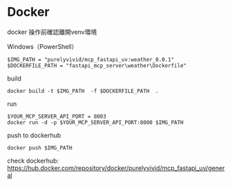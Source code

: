 # Docker

docker 操作前確認離開venv環境

Windows（PowerShell） 
```
$IMG_PATH = "purelyvivid/mcp_fastapi_uv:weather_0.0.1"    
$DOCKERFILE_PATH = "fastapi_mcp_server\weather\Dockerfile"   
```

build
```
docker build -t $IMG_PATH  -f $DOCKERFILE_PATH  .
```

run
```
$YOUR_MCP_SERVER_API_PORT = 8003
docker run -d -p $YOUR_MCP_SERVER_API_PORT:8000 $IMG_PATH
```

push to dockerhub
```
docker push $IMG_PATH
```
check dockerhub: https://hub.docker.com/repository/docker/purelyvivid/mcp_fastapi_uv/general

